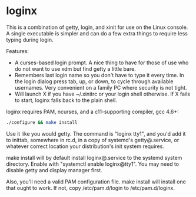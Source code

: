 # loginx

This is a combination of getty, login, and xinit for use on the Linux
console. A single executable is simpler and can do a few extra things
to require less typing during login.

Features:

- A curses-based login prompt. A nice thing to have for those of use who
  do not want to use xdm but find getty a little bare.
- Remembers last login name so you don't have to type it every time. In
  the login dialog press tab, up, or down, to cycle through available
  usernames. Very convenient on a family PC where security is not tight.
- Will launch X if you have ~/.xinitrc or your login shell otherwise. If
  X fails to start, loginx falls back to the plain shell.

loginx requires PAM, ncurses, and a c11-supporting compiler, gcc 4.6+:

```sh
./configure && make install
```

Use it like you would getty. The command is "loginx tty1", and you'd add
it to inittab, somewhere in rc.d, in a copy of systemd's getty@.service,
or whatever correct location your distribution's init system requires.

make install will by default install loginx@.service to the systemd
system directory. Enable with "systemctl enable loginx@tty1". You may
need to disable getty and display manager first.

Also, you'll need a valid PAM configuration file. make install will
install one that ought to work. If not, copy /etc/pam.d/login to
/etc/pam.d/loginx.

